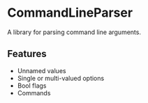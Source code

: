 # CommandLineParser
A library for parsing command line arguments.

## Features
- Unnamed values
- Single or multi-valued options
- Bool flags
- Commands
